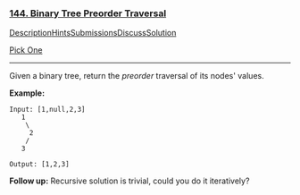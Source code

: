 ### [144. Binary Tree Preorder Traversal](https://leetcode.com/problems/binary-tree-preorder-traversal/description/)

[Description](https://leetcode.com/problems/binary-tree-preorder-traversal/description/)[Hints](https://leetcode.com/problems/binary-tree-preorder-traversal/hints/)[Submissions](https://leetcode.com/problems/binary-tree-preorder-traversal/submissions/)[Discuss](https://leetcode.com/problems/binary-tree-preorder-traversal/discuss/)[Solution](https://leetcode.com/problems/binary-tree-preorder-traversal/solution/)

[Pick One](https://leetcode.com/problems/random-one-question/)

------

Given a binary tree, return the *preorder* traversal of its nodes' values.

**Example:**

```
Input: [1,null,2,3]
   1
    \
     2
    /
   3

Output: [1,2,3]
```

**Follow up:** Recursive solution is trivial, could you do it iteratively?